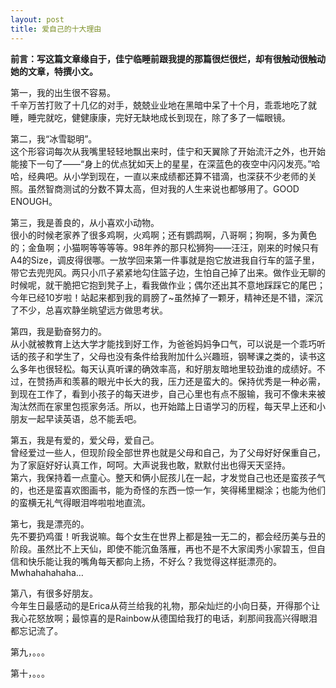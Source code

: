 ```yaml
---
layout: post
title: 爱自己的十大理由
---
```


<p><strong>前言：写这篇文章缘自于，佳宁临睡前跟我提的那篇很烂很烂，却有很触动很触动她的文章，特撰小文。</strong></p>
<p>第一，我的出生很不容易。<br />
千辛万苦打败了十几亿的对手，兢兢业业地在黑暗中呆了十个月，乖乖地吃了就睡，睡完就吃，健健康康，完好无缺地成长到现在，除了多了一幅眼镜。</p>
<p>第二，我“冰雪聪明”。<br />
这个形容词每次从我嘴里轻轻地飘出来时，佳宁和天翼除了开始流汗之外，也开始能接下一句了——“身上的优点犹如天上的星星，在深蓝色的夜空中闪闪发亮。”哈哈，经典吧。从小学到现在，一直以来成绩都还算不错滴，也深获不少老师的关照。虽然智商测试的分数不算太高，但对我的人生来说也都够用了。GOOD ENOUGH。</p>
<p>第三，我是善良的，从小喜欢小动物。<br />
很小的时候老家养了很多鸡啊，火鸡啊；还有鹦鹉啊，八哥啊；狗啊，多为黄色的；金鱼啊；小猫啊等等等等。98年养的那只松狮狗——汪汪，刚来的时候只有A4的Size，调皮得很哪。一放学回来第一件事就是抱它放进我自行车的篮子里，带它去兜兜风。两只小爪子紧紧地勾住篮子边，生怕自己掉了出来。做作业无聊的时候呢，就干脆把它抱到凳子上，看我做作业；偶尔还出其不意地踩踩它的尾巴；今年已经10岁啦！站起来都到我的肩膀了~虽然掉了一颗牙，精神还是不错，深沉了不少，总喜欢静坐眺望远方做思考状。</p>
<p>第四，我是勤奋努力的。<br />
从小就被教育上达大学才能找到好工作，为爸爸妈妈争口气，可以说是一个乖巧听话的孩子和学生了，父母也没有条件给我附加什么兴趣班，钢琴课之类的，读书这么多年也很轻松。每天认真听课的确效率高，和好朋友暗地里较劲谁的成绩好。不过，在赞扬声和羡慕的眼光中长大的我，压力还是蛮大的。保持优秀是一种必需，到现在工作了，看到小孩子的每天进步，自己心里也有点不服输，我可不像未来被淘汰然而在家里包揽家务活。所以，也开始踏上日语学习的历程，每天早上还和小朋友一起早读英语，总不能丢吧。</p>
<p>第五，我是有爱的，爱父母，爱自己。<br />
曾经爱过一些人，但现阶段全部世界也就是父母和自己，为了父母好好保重自己，为了家庭好好认真工作，呵呵。大声说我也敢，默默付出也得天天坚持。<br />
第六，我保持着一点童心。整天和俩小屁孩儿在一起，才发觉自己也还是蛮孩子气的，也还是蛮喜欢图画书，能为奇怪的东西一惊一乍，笑得稀里糊涂；也能为他们的蛮横无礼气得眼泪哗啦啦地直流。</p>
<p>第七，我是漂亮的。<br />
先不要扔鸡蛋！听我说嘛。每个女生在世界上都是独一无二的，都会经历美与丑的阶段。虽然比不上天仙，即使不能沉鱼落雁，再也不是不大家闺秀小家碧玉，但自信和快乐能让我的嘴角每天都向上扬，不好么？我觉得这样挺漂亮的。Mwhahahahaha…</p>
<p>第八，有很多好朋友。<br />
今年生日最感动的是Erica从荷兰给我的礼物，那朵灿烂的小向日葵，开得那个让我心花怒放啊；最惊喜的是Rainbow从德国给我打的电话，刹那间我高兴得眼泪都忘记流了。</p>
<p>第九，。。。</p>
<p>第十，。。。</p>
